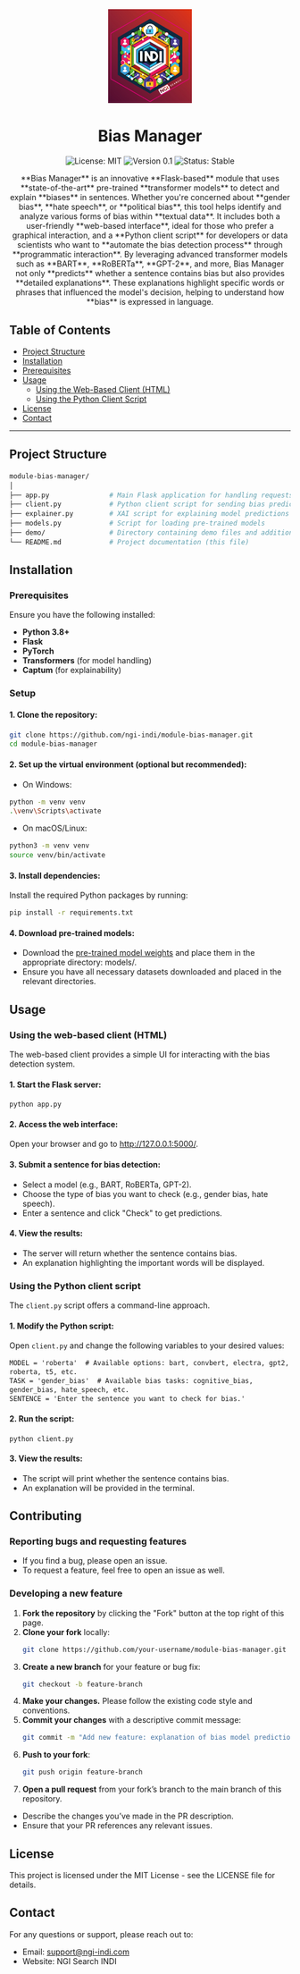 <div align="center">
  <img src="./assets/logo.jpg" alt="Logo" width="150"/>

  # Bias Manager

  ![License: MIT](https://img.shields.io/badge/License-MIT-blue.svg)
  ![Version 0.1](https://img.shields.io/badge/version-0.1-green.svg)
  ![Status: Stable](https://img.shields.io/badge/status-stable-brightgreen.svg)
    
  <p>**Bias Manager** is an innovative **Flask-based** module that uses **state-of-the-art** pre-trained **transformer models** to detect and explain **biases** in sentences. Whether you're concerned about **gender bias**, **hate speech**, or **political bias**, this tool helps identify and analyze various forms of bias within **textual data**. It includes both a user-friendly **web-based interface**, ideal for those who prefer a graphical interaction, and a **Python client script** for developers or data scientists who want to **automate the bias detection process** through **programmatic interaction**. By leveraging advanced transformer models such as **BART**, **RoBERTa**, **GPT-2**, and more, Bias Manager not only **predicts** whether a sentence contains bias but also provides **detailed explanations**. These explanations highlight specific words or phrases that influenced the model's decision, helping to understand how **bias** is expressed in language.</p>

</div>

## Table of Contents

- [Project Structure](#project-structure)
- [Installation](#installation)
- [Prerequisites](#prerequisites)
- [Usage](#usage)
  - [Using the Web-Based Client (HTML)](#using-the-web-based-client-html)
  - [Using the Python Client Script](#using-the-python-client-script)
- [License](#license)
- [Contact](#contact)

---

## Project Structure

```bash
module-bias-manager/
│
├── app.py               # Main Flask application for handling requests
├── client.py            # Python client script for sending bias prediction requests
├── explainer.py         # XAI script for explaining model predictions
├── models.py            # Script for loading pre-trained models
├── demo/                # Directory containing demo files and additional resources
└── README.md            # Project documentation (this file)
```

## Installation

### Prerequisites

Ensure you have the following installed:

- **Python 3.8+**
- **Flask**
- **PyTorch**
- **Transformers** (for model handling)
- **Captum** (for explainability)

### Setup

#### 1. Clone the repository:

```bash
git clone https://github.com/ngi-indi/module-bias-manager.git
cd module-bias-manager
```

#### 2. Set up the virtual environment (optional but recommended):

  - On Windows:
  ```bash
  python -m venv venv
  .\venv\Scripts\activate
  ```

  - On macOS/Linux:
  ```bash
  python3 -m venv venv
  source venv/bin/activate
  ```

#### 3. Install dependencies:
Install the required Python packages by running:
  ```bash
  pip install -r requirements.txt
  ```

#### 4. Download pre-trained models:
- Download the [pre-trained model weights](https://drive.google.com/drive/folders/1aOTVMTdLcDhOHuj-bcJbO5SPM7Zdh-_O?usp=drive_link) and place them in the appropriate directory: models/.
- Ensure you have all necessary datasets downloaded and placed in the relevant directories.

## Usage

### Using the web-based client (HTML)

The web-based client provides a simple UI for interacting with the bias detection system.

#### 1. Start the Flask server: 

    python app.py

#### 2. Access the web interface:
   
   Open your browser and go to http://127.0.0.1:5000/. 

#### 3. Submit a sentence for bias detection:
- Select a model (e.g., BART, RoBERTa, GPT-2).
- Choose the type of bias you want to check (e.g., gender bias, hate speech).
- Enter a sentence and click "Check" to get predictions.

#### 4. View the results:
- The server will return whether the sentence contains bias.
- An explanation highlighting the important words will be displayed.

### Using the Python client script

The ```client.py``` script offers a command-line approach.

#### 1. Modify the Python script:
Open ```client.py``` and change the following variables to your desired values:

    MODEL = 'roberta'  # Available options: bart, convbert, electra, gpt2, roberta, t5, etc.
    TASK = 'gender_bias'  # Available bias tasks: cognitive_bias, gender_bias, hate_speech, etc.
    SENTENCE = 'Enter the sentence you want to check for bias.'

#### 2. Run the script:
   
    python client.py

#### 3. View the results:
- The script will print whether the sentence contains bias.
- An explanation will be provided in the terminal.

## Contributing

### Reporting bugs and requesting features
- If you find a bug, please open an issue.
- To request a feature, feel free to open an issue as well.

### Developing a new feature

1. **Fork the repository** by clicking the "Fork" button at the top right of this page.
2. **Clone your fork** locally:
   ```bash
   git clone https://github.com/your-username/module-bias-manager.git
   ```
3. **Create a new branch** for your feature or bug fix:
   ```bash
   git checkout -b feature-branch
   ```
4. **Make your changes.** Please follow the existing code style and conventions.
5. **Commit your changes** with a descriptive commit message:
   ```bash
   git commit -m "Add new feature: explanation of bias model predictions"
   ```
6. **Push to your fork**:
   ```bash
   git push origin feature-branch
   ```
7. **Open a pull request** from your fork’s branch to the main branch of this repository.
- Describe the changes you’ve made in the PR description.
- Ensure that your PR references any relevant issues.

## License
This project is licensed under the MIT License - see the LICENSE file for details.

## Contact
For any questions or support, please reach out to:
- Email: support@ngi-indi.com
- Website: NGI Search INDI